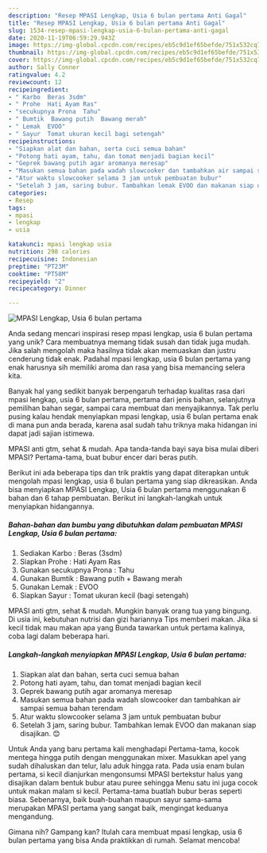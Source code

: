```yaml
---
description: "Resep MPASI Lengkap, Usia 6 bulan pertama Anti Gagal"
title: "Resep MPASI Lengkap, Usia 6 bulan pertama Anti Gagal"
slug: 1534-resep-mpasi-lengkap-usia-6-bulan-pertama-anti-gagal
date: 2020-11-19T06:59:29.943Z
image: https://img-global.cpcdn.com/recipes/eb5c9d1ef65befde/751x532cq70/mpasi-lengkap-usia-6-bulan-pertama-foto-resep-utama.jpg
thumbnail: https://img-global.cpcdn.com/recipes/eb5c9d1ef65befde/751x532cq70/mpasi-lengkap-usia-6-bulan-pertama-foto-resep-utama.jpg
cover: https://img-global.cpcdn.com/recipes/eb5c9d1ef65befde/751x532cq70/mpasi-lengkap-usia-6-bulan-pertama-foto-resep-utama.jpg
author: Sally Conner
ratingvalue: 4.2
reviewcount: 12
recipeingredient:
- " Karbo  Beras 3sdm"
- " Prohe  Hati Ayam Ras"
- "secukupnya Prona  Tahu"
- " Bumtik  Bawang putih  Bawang merah"
- " Lemak  EVOO"
- " Sayur  Tomat ukuran kecil bagi setengah"
recipeinstructions:
- "Siapkan alat dan bahan, serta cuci semua bahan"
- "Potong hati ayam, tahu, dan tomat menjadi bagian kecil"
- "Geprek bawang putih agar aromanya meresap"
- "Masukan semua bahan pada wadah slowcooker dan tambahkan air sampai semua bahan terendam"
- "Atur waktu slowcooker selama 3 jam untuk pembuatan bubur"
- "Setelah 3 jam, saring bubur. Tambahkan lemak EVOO dan makanan siap disajikan. 😊"
categories:
- Resep
tags:
- mpasi
- lengkap
- usia

katakunci: mpasi lengkap usia 
nutrition: 298 calories
recipecuisine: Indonesian
preptime: "PT23M"
cooktime: "PT58M"
recipeyield: "2"
recipecategory: Dinner

---
```



![MPASI Lengkap, Usia 6 bulan pertama](https://img-global.cpcdn.com/recipes/eb5c9d1ef65befde/751x532cq70/mpasi-lengkap-usia-6-bulan-pertama-foto-resep-utama.jpg)

Anda sedang mencari inspirasi resep mpasi lengkap, usia 6 bulan pertama yang unik? Cara membuatnya memang tidak susah dan tidak juga mudah. Jika salah mengolah maka hasilnya tidak akan memuaskan dan justru cenderung tidak enak. Padahal mpasi lengkap, usia 6 bulan pertama yang enak harusnya sih memiliki aroma dan rasa yang bisa memancing selera kita.

Banyak hal yang sedikit banyak berpengaruh terhadap kualitas rasa dari mpasi lengkap, usia 6 bulan pertama, pertama dari jenis bahan, selanjutnya pemilihan bahan segar, sampai cara membuat dan menyajikannya. Tak perlu pusing kalau hendak menyiapkan mpasi lengkap, usia 6 bulan pertama enak di mana pun anda berada, karena asal sudah tahu triknya maka hidangan ini dapat jadi sajian istimewa.

MPASI anti gtm, sehat &amp; mudah. Apa tanda-tanda bayi saya bisa mulai diberi MPASI? Pertama-tama, buat bubur encer dari beras putih.


Berikut ini ada beberapa tips dan trik praktis yang dapat diterapkan untuk mengolah mpasi lengkap, usia 6 bulan pertama yang siap dikreasikan. Anda bisa menyiapkan MPASI Lengkap, Usia 6 bulan pertama menggunakan 6 bahan dan 6 tahap pembuatan. Berikut ini langkah-langkah untuk menyiapkan hidangannya.

<!--inarticleads1-->

##### Bahan-bahan dan bumbu yang dibutuhkan dalam pembuatan MPASI Lengkap, Usia 6 bulan pertama:

1. Sediakan  Karbo : Beras (3sdm)
1. Siapkan  Prohe : Hati Ayam Ras
1. Gunakan secukupnya Prona : Tahu
1. Gunakan  Bumtik : Bawang putih + Bawang merah
1. Gunakan  Lemak : EVOO
1. Siapkan  Sayur : Tomat ukuran kecil (bagi setengah)


MPASI anti gtm, sehat &amp; mudah. Mungkin banyak orang tua yang bingung. Di usia ini, kebutuhan nutrisi dan gizi hariannya Tips memberi makan. Jika si kecil tidak mau makan apa yang Bunda tawarkan untuk pertama kalinya, coba lagi dalam beberapa hari. 

<!--inarticleads2-->

##### Langkah-langkah menyiapkan MPASI Lengkap, Usia 6 bulan pertama:

1. Siapkan alat dan bahan, serta cuci semua bahan
1. Potong hati ayam, tahu, dan tomat menjadi bagian kecil
1. Geprek bawang putih agar aromanya meresap
1. Masukan semua bahan pada wadah slowcooker dan tambahkan air sampai semua bahan terendam
1. Atur waktu slowcooker selama 3 jam untuk pembuatan bubur
1. Setelah 3 jam, saring bubur. Tambahkan lemak EVOO dan makanan siap disajikan. 😊


Untuk Anda yang baru pertama kali menghadapi Pertama-tama, kocok mentega hingga putih dengan menggunakan mixer. Masukkan apel yang sudah dihaluskan dan telur, lalu aduk hingga rata. Pada usia enam bulan pertama, si kecil dianjurkan mengonsumsi MPASI bertekstur halus yang disajikan dalam bentuk bubur atau puree sehingga Menu satu ini juga cocok untuk makan malam si kecil. Pertama-tama buatlah bubur beras seperti biasa. Sebenarnya, baik buah-buahan maupun sayur sama-sama merupakan MPASI pertama yang sangat baik, mengingat keduanya mengandung. 

Gimana nih? Gampang kan? Itulah cara membuat mpasi lengkap, usia 6 bulan pertama yang bisa Anda praktikkan di rumah. Selamat mencoba!
